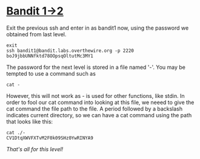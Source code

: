 # [Bandit 1->2](http://overthewire.org/wargames/bandit/bandit2.html)

Exit the previous ssh and enter in as bandit1 now, using the password we obtained from last level.

```
exit
ssh bandit1@bandit.labs.overthewire.org -p 2220
boJ9jbbUNNfktd78OOpsqOltutMc3MY1
```

The password for the next level is stored in a file named '-'. You may be tempted to use a command such as

```
cat -
```

However, this will not work as - is used for other functions, like stdin. In order to fool our cat command into looking at this file, we neeed
to give the cat command the file path to the file. A period followed by a backslash indicates current directory, so we can have a cat command using
the path that looks like this:

```
cat ./-
CV1DtqXWVFXTvM2F0k09SHz0YwRINYA9
```
*That's all for this level!*
